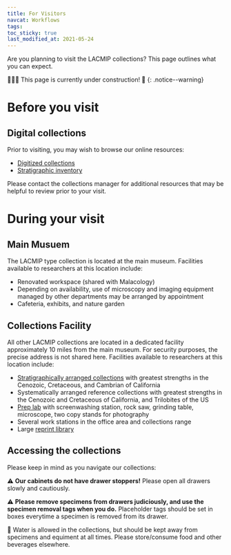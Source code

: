 ```yaml
---
title: For Visitors
navcat: Workflows
tags:
toc_sticky: true
last_modified_at: 2021-05-24
---
```


Are you planning to visit the LACMIP collections? This page outlines what you can expect.

🚧👷‍♀️ This page is currently under construction! 🚧
{: .notice--warning}

# Before you visit
## Digital collections
Prior to visiting, you may wish to browse our online resources:
- [Digitized collections](https://doi.org/10.15468/6nxzen)
- [Stratigraphic inventory](https://collections.nhm.org/invertebrate-paleontology-inventory/)

Please contact the collections manager for additional resources that may be helpful to review prior to your visit.

# During your visit
## Main Musuem
The LACMIP type collection is located at the main museum. Facilities available to researchers at this location include:
- Renovated workspace (shared with Malacology)
- Depending on availability, use of microscopy and imaging equipment managed by other departments may be arranged by appointment
- Cafeteria, exhibits, and nature garden

## Collections Facility
All other LACMIP collections are located in a dedicated facility approximately 10 miles from the main museum. For security purposes, the precise address is not shared here. Facilities available to researchers at this location include:
- [Stratigraphically arranged collections](https://lacmip.github.io/emu/assets/images/visiting_collections.jpg) with greatest strengths in the Cenozoic, Cretaceous, and Cambrian of California
- Systematically arranged reference collections with greatest strengths in the Cenozoic and Cretaceous of California, and Trilobites of the US
- [Prep lab](https://lacmip.github.io/emu/assets/images/visiting_preplab.jpg) with screenwashing station, rock saw, grinding table, microscope, two copy stands for photography
- Several work stations in the office area and collections range
- Large [reprint library](https://lacmip.github.io/emu/assets/images/visiting_library.jpg)

## Accessing the collections
Please keep in mind as you navigate our collections:

⚠️ **Our cabinets do not have drawer stoppers!** Please open all drawers slowly and cautiously.

⚠️ **Please remove specimens from drawers judiciously, and use the specimen removal tags when you do.** Placeholder tags should be set in boxes everytime a specimen is removed from its drawer.

🚫 Water is allowed in the collections, but should be kept away from specimens and equiment at all times. Please store/consume food and other beverages elsewhere.
